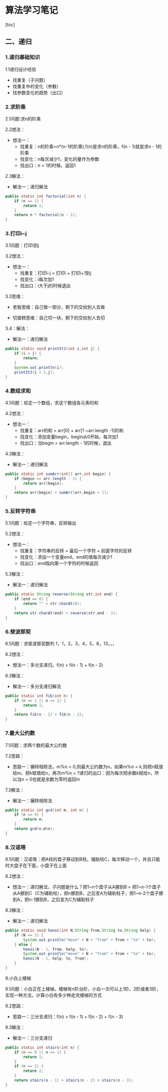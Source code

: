 # 算法学习笔记

[toc] 

## 二、递归

### 1.递归基础知识

1.1递归设计经验

- 找重复（子问题）
- 找重复中的变化（参数）
- 找参数变化的趋势（出口）

### 2.求阶乘

2.1问题:求n的阶乘

2.2想法：

- 想法一：
  - 找重复：n的阶乘=n*(n-1的阶乘),f(n)是求n的阶乘，f(n - 1)就是求n - 1的阶乘
  - 找变化：n每次减少1，变化的量作为参数
  - 找出口：n = 1的时候，返回1

2.3解法：

- 解法一：递归解法

```java
public static int factorial(int n) {
    if (n == 1) {
        return 1;
    }
    return n * factorial(n - 1);
}
```

### 3.打印i~j

3.1问题：打印i到j

3.2想法：

- 想法一：
  - 找重复：打印i-j = 打印i + 打印i+1到j
  - 找变化：i每次加1
  - 找出口：i大于j的时候退出

3.3思维：

- 老板思维：自己做一部分，剩下的交给别人去做

- 切蛋糕思维：自己切一块，剩下的交给别人去切

3.4：解法：

- 解法一：递归解法

```java
public static void printItJ(int i,int j) {
    if (i > j) {
        return;
    }
    System.out.println(i);
    printItJ(i + 1,j);
}
```

### 4.数组求和

4.1问题：给定一个数组，求这个数组各元素的和

4.2想法：

- 想法一：
  - 找重复：arr的和 = arr[0] + arr[1 ~arr.length -1]的和
  - 找变化：添加变量begin，begin从0开始，每次加1
  - 找出口：当begin = arr.length - 1的时候，退出

4.3解法：

- 解法一：递归解法

```java
public static int sumArr(int[] arr,int begin) {
    if (begin == arr.length - 1) {
        return arr[begin];
    }
    return arr[begin] + sumArr(arr,begin + 1);
}
```

### 5.反转字符串

5.1问题：给定一个字符串，反转输出

5.2想法：

- 想法一：
  - 找重复：字符串的反转 = 最后一个字符 + 前面字符的反转
  - 找变化：添加一个变量end，end的值每次减少1
  - 找出口：end指向第一个字符的时候返回

5.3解法：

- 解法一：递归解法

```java
public static String reverse(String str,int end) {
    if (end == 0) {
        return "" + str.charAt(0);
    }
    return str.charAt(end) + reverse(str,end - 1);
}
```

### 6.斐波那契

6.1问题：求斐波那契数列 1，1，2，3，4，5，8，13，，，

6.2想法：

- 想法一：多分支递归，f(n) = f(n - 1) + f(n - 2)

6.3解法：

- 解法一：多分支递归解法

```java
public static int fib(int n) {
    if (n == 1 || n == 2) {
        return 1;
    }
    return fib(n - 1) + fib(n - 2); 
}
```

### 7.最大公约数

7.1问题：求两个数的最大公约数

7.2思路：

- 思路一：辗转相除法，m%n = 0,则最大公约数为n，如果m%n = k,则把n赋值给m，把k赋值给n，再次m%n = ?递归的出口：因为每次把余数k赋给n，所以当n = 0也就是余数为零时返回m

7.3解法：

- 解法一：辗转相除法

```java
public static int gcd(int m, int n) {
    if (n == 0) {
        return m;
    }
    return gcd(n,m%n);
}
```

### 8.汉诺塔

8.1问题：汉诺塔：把A柱的盘子移动到B柱，辅助柱C，每次移动一个，并且只能时大盘子在下面，小盘子在上面

8.2想法：

- 想法一：递归解法，子问题是什么？把1~n个盘子从A挪到B = 把1~n-1个盘子从A挪到C（C为辅助柱），把n挪到B，之后变A为辅助柱子，把1~n-2个盘子挪到A，把n-1挪到B，之后变为C为辅助柱子

8.3解法：

- 解法一：递归解法

```java
public static void hanoi(int N,String from,String to,String help) {
    if (N == 1) {
        System.out.println("move" + N + "from" + from + "to" + to);
    } else {
        hanoi(N - 1, from, help, to);
        System.out.println("move" + N + "from" + from + "to" + to);
        hanoi(N - 1, help, to, from);
    }
}
```

9.小白上楼梯

9.1问题：小白正在上楼梯，楼梯有n阶台阶，小白一次可以上1阶，2阶或者3阶，实现一种方法，计算小白有多少种走完楼梯的方式

9.2思路：

- 思路一：三分支递归：f(n) = f(n - 1) + f(n - 2) + f(n - 3)

9.3解法：

- 解法一：三分支递归

```java
public static int stairs(int n) {
    if (n == 0 || n == 1) {
        return 1;
    }
    if (n == 2) {
        return 2;
    }
    return stairs(n - 1) + stairs(n - 2) + stairs(n - 3);
}
```

